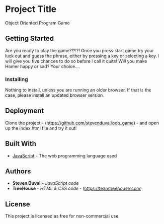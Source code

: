 # Project Title

Object Oriented Program Game

## Getting Started
Are you ready to play the game?!?!?!  Once you press start game try your luck out and guess the phrase, either by pressing a key or selecting a key.  I will give you five chances to do so before I call it quits!  Will you make Homer happy or sad?  Your choice....


### Installing

Nothing to install, unless you are running an older browser.  If that is the case, please install an updated browser version.

## Deployment

Clone the project - (https://github.com/stevenduval/oop_game) -  and open up the index.html file and try it out!

## Built With

* [JavaScript](https://developer.mozilla.org/en-US/docs/Web/JavaScript) - The web programming language used

## Authors

* **Steven Duval** - *JavaScript code*
* **TreeHouse** - *HTML & CSS code* - (https://teamtreehouse.com)

## License

This project is licensed as free for non-commercial use.

